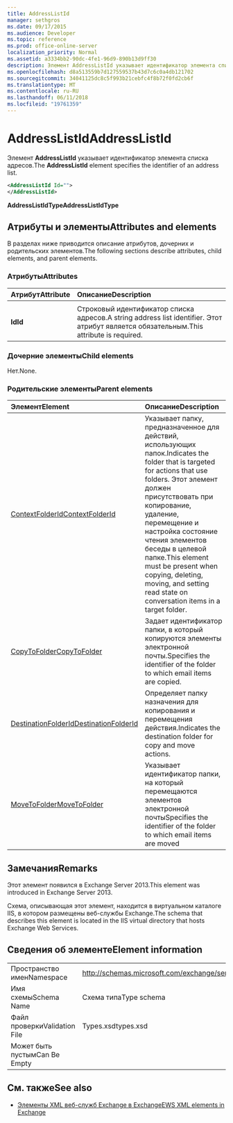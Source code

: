 ```yaml
---
title: AddressListId
manager: sethgros
ms.date: 09/17/2015
ms.audience: Developer
ms.topic: reference
ms.prod: office-online-server
localization_priority: Normal
ms.assetid: a3334bb2-90dc-4fe1-96d9-890b13d9ff30
description: Элемент AddressListId указывает идентификатор элемента списка адресов.
ms.openlocfilehash: d8a513559b7d127559537b43d7c6c0a4db121702
ms.sourcegitcommit: 34041125dc8c5f993b21cebfc4f8b72f0fd2cb6f
ms.translationtype: MT
ms.contentlocale: ru-RU
ms.lasthandoff: 06/11/2018
ms.locfileid: "19761359"
---
```

# <a name="addresslistid"></a><span data-ttu-id="427ce-103">AddressListId</span><span class="sxs-lookup"><span data-stu-id="427ce-103">AddressListId</span></span>

<span data-ttu-id="427ce-104">Элемент **AddressListId** указывает идентификатор элемента списка адресов.</span><span class="sxs-lookup"><span data-stu-id="427ce-104">The **AddressListId** element specifies the identifier of an address list.</span></span> 
  
```XML
<AddressListId Id="">
</AddressListId>
```

 <span data-ttu-id="427ce-105">**AddressListIdType**</span><span class="sxs-lookup"><span data-stu-id="427ce-105">**AddressListIdType**</span></span>
## <a name="attributes-and-elements"></a><span data-ttu-id="427ce-106">Атрибуты и элементы</span><span class="sxs-lookup"><span data-stu-id="427ce-106">Attributes and elements</span></span>

<span data-ttu-id="427ce-107">В разделах ниже приводится описание атрибутов, дочерних и родительских элементов.</span><span class="sxs-lookup"><span data-stu-id="427ce-107">The following sections describe attributes, child elements, and parent elements.</span></span>
  
### <a name="attributes"></a><span data-ttu-id="427ce-108">Атрибуты</span><span class="sxs-lookup"><span data-stu-id="427ce-108">Attributes</span></span>

|<span data-ttu-id="427ce-109">**Атрибут**</span><span class="sxs-lookup"><span data-stu-id="427ce-109">**Attribute**</span></span>|<span data-ttu-id="427ce-110">**Описание**</span><span class="sxs-lookup"><span data-stu-id="427ce-110">**Description**</span></span>|
|:-----|:-----|
|<span data-ttu-id="427ce-111">
  **Id**</span><span class="sxs-lookup"><span data-stu-id="427ce-111">**Id**</span></span> <br/> |<span data-ttu-id="427ce-112">Строковый идентификатор списка адресов.</span><span class="sxs-lookup"><span data-stu-id="427ce-112">A string address list identifier.</span></span> <span data-ttu-id="427ce-113">Этот атрибут является обязательным.</span><span class="sxs-lookup"><span data-stu-id="427ce-113">This attribute is required.</span></span>  <br/> |
   
### <a name="child-elements"></a><span data-ttu-id="427ce-114">Дочерние элементы</span><span class="sxs-lookup"><span data-stu-id="427ce-114">Child elements</span></span>

<span data-ttu-id="427ce-115">Нет.</span><span class="sxs-lookup"><span data-stu-id="427ce-115">None.</span></span>
  
### <a name="parent-elements"></a><span data-ttu-id="427ce-116">Родительские элементы</span><span class="sxs-lookup"><span data-stu-id="427ce-116">Parent elements</span></span>

|<span data-ttu-id="427ce-117">**Элемент**</span><span class="sxs-lookup"><span data-stu-id="427ce-117">**Element**</span></span>|<span data-ttu-id="427ce-118">**Описание**</span><span class="sxs-lookup"><span data-stu-id="427ce-118">**Description**</span></span>|
|:-----|:-----|
|[<span data-ttu-id="427ce-119">ContextFolderId</span><span class="sxs-lookup"><span data-stu-id="427ce-119">ContextFolderId</span></span>](contextfolderid.md) <br/> |<span data-ttu-id="427ce-120">Указывает папку, предназначенное для действий, использующих папок.</span><span class="sxs-lookup"><span data-stu-id="427ce-120">Indicates the folder that is targeted for actions that use folders.</span></span> <span data-ttu-id="427ce-121">Этот элемент должен присутствовать при копирование, удаление, перемещение и настройка состояние чтения элементов беседы в целевой папке.</span><span class="sxs-lookup"><span data-stu-id="427ce-121">This element must be present when copying, deleting, moving, and setting read state on conversation items in a target folder.</span></span>  <br/> |
|[<span data-ttu-id="427ce-122">CopyToFolder</span><span class="sxs-lookup"><span data-stu-id="427ce-122">CopyToFolder</span></span>](copytofolder.md) <br/> |<span data-ttu-id="427ce-123">Задает идентификатор папки, в который копируются элементы электронной почты.</span><span class="sxs-lookup"><span data-stu-id="427ce-123">Specifies the identifier of the folder to which email items are copied.</span></span>  <br/> |
|[<span data-ttu-id="427ce-124">DestinationFolderId</span><span class="sxs-lookup"><span data-stu-id="427ce-124">DestinationFolderId</span></span>](destinationfolderid.md) <br/> |<span data-ttu-id="427ce-125">Определяет папку назначения для копирования и перемещения действия.</span><span class="sxs-lookup"><span data-stu-id="427ce-125">Indicates the destination folder for copy and move actions.</span></span>  <br/> |
|[<span data-ttu-id="427ce-126">MoveToFolder</span><span class="sxs-lookup"><span data-stu-id="427ce-126">MoveToFolder</span></span>](movetofolder.md) <br/> |<span data-ttu-id="427ce-127">Указывает идентификатор папки, на который перемещаются элементов электронной почты</span><span class="sxs-lookup"><span data-stu-id="427ce-127">Specifies the identifier of the folder to which email items are moved</span></span>  <br/> |
   
## <a name="remarks"></a><span data-ttu-id="427ce-128">Замечания</span><span class="sxs-lookup"><span data-stu-id="427ce-128">Remarks</span></span>

<span data-ttu-id="427ce-129">Этот элемент появился в Exchange Server 2013.</span><span class="sxs-lookup"><span data-stu-id="427ce-129">This element was introduced in Exchange Server 2013.</span></span>
  
<span data-ttu-id="427ce-130">Схема, описывающая этот элемент, находится в виртуальном каталоге IIS, в котором размещены веб-службы Exchange.</span><span class="sxs-lookup"><span data-stu-id="427ce-130">The schema that describes this element is located in the IIS virtual directory that hosts Exchange Web Services.</span></span>
  
## <a name="element-information"></a><span data-ttu-id="427ce-131">Сведения об элементе</span><span class="sxs-lookup"><span data-stu-id="427ce-131">Element information</span></span>

|||
|:-----|:-----|
|<span data-ttu-id="427ce-132">Пространство имен</span><span class="sxs-lookup"><span data-stu-id="427ce-132">Namespace</span></span>  <br/> |http://schemas.microsoft.com/exchange/services/2006/types  <br/> |
|<span data-ttu-id="427ce-133">Имя схемы</span><span class="sxs-lookup"><span data-stu-id="427ce-133">Schema Name</span></span>  <br/> |<span data-ttu-id="427ce-134">Схема типа</span><span class="sxs-lookup"><span data-stu-id="427ce-134">Type schema</span></span>  <br/> |
|<span data-ttu-id="427ce-135">Файл проверки</span><span class="sxs-lookup"><span data-stu-id="427ce-135">Validation File</span></span>  <br/> |<span data-ttu-id="427ce-136">Types.xsd</span><span class="sxs-lookup"><span data-stu-id="427ce-136">types.xsd</span></span>  <br/> |
|<span data-ttu-id="427ce-137">Может быть пустым</span><span class="sxs-lookup"><span data-stu-id="427ce-137">Can Be Empty</span></span>  <br/> ||
   
## <a name="see-also"></a><span data-ttu-id="427ce-138">См. также</span><span class="sxs-lookup"><span data-stu-id="427ce-138">See also</span></span>

- [<span data-ttu-id="427ce-139">Элементы XML веб-служб Exchange в Exchange</span><span class="sxs-lookup"><span data-stu-id="427ce-139">EWS XML elements in Exchange</span></span>](ews-xml-elements-in-exchange.md)

